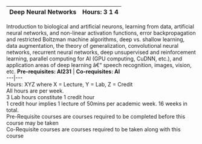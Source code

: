 **Deep Neural Networks** | **Hours: 3 1 4**  
---|---  
Introduction to biological and artificial neurons, learning from data, artificial neural networks, and non-linear activation functions, error backpropagation and restricted Boltzman machine algorithms, deep vs. shallow learning, data augmentation, the theory of generalization, convolutional neural networks, recurrent neural networks, deep unsupervised and reinforcement learning, parallel computing for AI (GPU computing, CuDNN, etc.), and application areas of deep learning â€“ speech recognition, images, vision, etc.
**Pre-requisites: AI231** | **Co-requisites: AI**  
---|---  
Hours: XYZ where X = Lecture, Y = Lab, Z = Credit  
All hours are per week.  
3 Lab hours constitute 1 credit hour  
1 credit hour implies 1 lecture of 50mins per academic week. 16 weeks in total.  
Pre-Requisite courses are courses required to be completed before this course may be taken  
Co-Requisite courses are courses required to be taken along with this course
